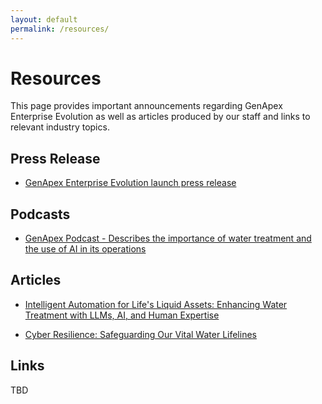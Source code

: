 ```yaml
---
layout: default
permalink: /resources/
---
```


# Resources
This page provides important announcements regarding GenApex Enterprise Evolution as well as articles produced by our staff and links to relevant industry topics.

## Press Release

  * [GenApex Enterprise Evolution launch press release](https://sway.cloud.microsoft/FGh98RqbYSEoCuxr?ref=Link)

## Podcasts

  * [GenApex Podcast - Describes the importance of water treatment and the use of AI in its operations](file://./assets/Podcasts/GenApex.mp3)

## Articles

  * [Intelligent Automation for Life's Liquid Assets: Enhancing Water Treatment with LLMs, AI, and Human Expertise](https://sway.cloud.microsoft/d31ya30itO2AQPf9?authoringPlay=true&publish)

  * [Cyber Resilience: Safeguarding Our Vital Water Lifelines](https://sway.cloud.microsoft/yg2zs9ShQox9ooZ3?authoringPlay=true&publish)

## Links

TBD

